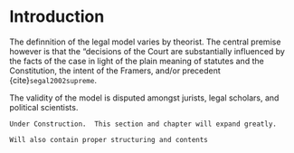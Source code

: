 # Introduction
The definnition of the legal model varies by theorist.  The central premise however is that the “decisions of the Court are substantially influenced by the facts of the case in light of the plain meaning of statutes and the Constitution, the intent of the Framers, and/or precedent {cite}`segal2002supreme`.

The validity of the model is disputed amongst jurists, legal scholars, and political scientists.


```{note}
Under Construction.  This section and chapter will expand greatly.  

Will also contain proper structuring and contents
```
